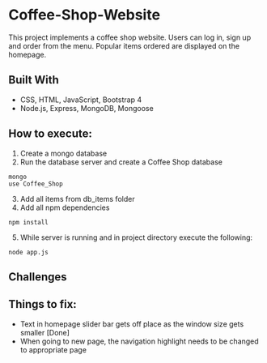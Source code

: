 # Coffee-Shop-Website
This project implements a coffee shop website. Users can log in, sign up and order from the menu. Popular items ordered are displayed on the homepage.

## Built With
* CSS, HTML, JavaScript, Bootstrap 4
* Node.js, Express, MongoDB, Mongoose

## How to execute:
1. Create a mongo database
2. Run the database server and create a Coffee Shop database
```
mongo
use Coffee_Shop
```
3. Add all items from db_items folder
4. Add all npm dependencies
```
npm install
```
5. While server is running and in project directory execute the following:
```
node app.js
```

## Challenges

## Things to fix:
- Text in homepage slider bar gets off place as the window size gets smaller [Done] 
- When going to new page, the navigation highlight needs to be changed to appropriate page